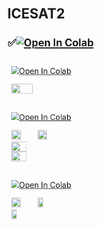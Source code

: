 # ICESAT2

## <div align="left">✅<a href="https://colab.research.google.com/github/1kaiser/ICESAT2/blob/main/Visualizing_ICESat_2_Elevations.ipynb" target="_parent"><img src="https://colab.research.google.com/assets/colab-badge.svg" alt="Open In Colab"/></a>
</div>



<table>
<thead>
<tr>
<td>

<a href="https://colab.research.google.com/github/1kaiser/ICESAT2/blob/main/GraphConnectionICESAT2Photon.ipynb" target="_parent"><img src="https://colab.research.google.com/assets/colab-badge.svg" alt="Open In Colab"/></a>

<img src="https://github.com/1kaiser/ICESAT2/assets/26379748/2bc125e9-756e-4925-80b6-4436512ca6f0" width="60%" >

</td>
</tr>
</tbody>
</table>



<table>
<thead>
<tr>
<td>

<a href="https://colab.research.google.com/github/1kaiser/ICESAT2/blob/main/ICESAT2TrackElevationAnalysis.ipynb" target="_parent"><img src="https://colab.research.google.com/assets/colab-badge.svg" alt="Open In Colab"/></a>

<img src="https://github.com/1kaiser/ICESAT2/assets/26379748/bf972650-e959-4cec-8826-ea1e27376543" width="40%" >
<img src="https://github.com/1kaiser/ICESAT2/assets/26379748/05a4e16d-48f7-4289-93ba-773be04bedc1" width="40%" >
<img src="https://github.com/1kaiser/ICESAT2/assets/26379748/2781cf78-87e8-4aa5-a1b5-97c733881915" width="50%" >
<img src="https://github.com/1kaiser/ICESAT2/assets/26379748/b45b8030-c9cb-4e10-b9e3-b359b15b3d98" width="50%" >


</td>
</tr>
</tbody>
</table>

<table>
<thead>
<tr>
<td>

<a href="https://colab.research.google.com/github/1kaiser/ICESAT2/blob/main/ICESAT2_tracks_intersection_plotting.ipynb" target="_parent"><img src="https://colab.research.google.com/assets/colab-badge.svg" alt="Open In Colab"/></a>

<img src="https://github.com/1kaiser/ICESAT2/assets/26379748/6254090f-f082-46e7-bc9a-60fcf21535b7" width="40%" height="40%">
<img src="https://github.com/1kaiser/ICESAT2/assets/26379748/631d685d-d5b1-492c-beec-e41a84e74dc9" width="30%" height="30%">
<img src="https://github.com/1kaiser/ICESAT2/assets/26379748/c12327fd-34a3-45b0-9842-854a72b1dcec" width="30%" height="30%">

</td>
</tr>
</tbody>
</table>

